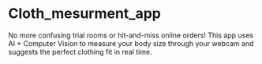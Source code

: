 # Cloth_mesurment_app
No more confusing trial rooms or hit-and-miss online orders! This app uses AI + Computer Vision to measure your body size through your webcam and suggests the perfect clothing fit in real time.
